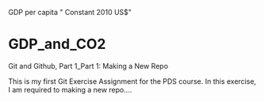 GDP per capita " Constant 2010 US$" 
# GDP_and_CO2
Git and Github, Part 1_Part 1: Making a New Repo

This is my first Git Exercise Assignment for the PDS course.
In this exercise, I am required to making a new repo....

